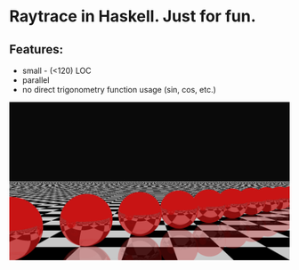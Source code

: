 # Raytrace in Haskell. Just for fun.

## Features:
* small - (<120) LOC
* parallel
* no direct trigonometry function usage (sin, cos, etc.)

![alt text](https://github.com/K0Te/raytrace/blob/master/test.png "test.png")
